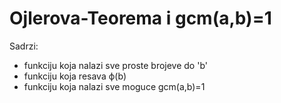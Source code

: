# Ojlerova-Teorema i gcm(a,b)=1

Sadrzi:
- funkciju koja nalazi sve proste brojeve do 'b'
- funkciju koja resava ф(b)
- funkciju koja nalazi sve moguce gcm(a,b)=1
